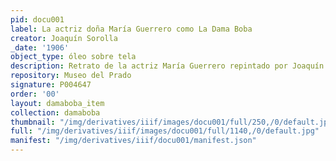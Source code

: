 ```yaml
---
pid: docu001
label: La actriz doña María Guerrero como La Dama Boba
creator: Joaquín Sorolla
_date: '1906'
object_type: óleo sobre tela
description: Retrato de la actriz María Guerrero repintado por Joaquín Sorolla
repository: Museo del Prado
signature: P004647
order: '00'
layout: damaboba_item
collection: damaboba
thumbnail: "/img/derivatives/iiif/images/docu001/full/250,/0/default.jpg"
full: "/img/derivatives/iiif/images/docu001/full/1140,/0/default.jpg"
manifest: "/img/derivatives/iiif/docu001/manifest.json"
---
```

